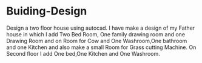 # Buiding-Design
Design a two floor house using autocad. I have make a design of my Father house in which I add Two Bed Room, One family drawing room and one Drawing Room and on Room for Cow and One Washroom,One bathroom and one Kitchen and also make a small Room for Grass cutting Machine. On Second floor I add One bed,One Kitchen and One Washroom.
